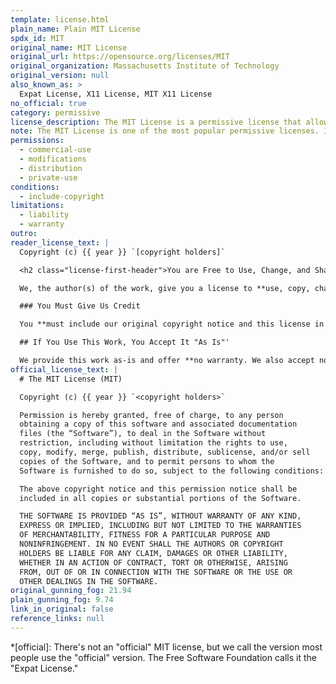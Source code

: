 ```yaml
---
template: license.html
plain_name: Plain MIT License
spdx_id: MIT
original_name: MIT License
original_url: https://opensource.org/licenses/MIT
original_organization: Massachusetts Institute of Technology
original_version: null
also_known_as: >
  Expat License, X11 License, MIT X11 License
no_official: true
category: permissive
license_description: The MIT License is a permissive license that allows you to do whatever you want with the work <strong>as long as you include the original copyright and license notice</strong> in any copy of the software/source.
note: The MIT License is one of the most popular permissive licenses. It is a simple, clear license that allows you to do almost anything with a work as long as you give credit to the original author.
permissions:
  - commercial-use
  - modifications
  - distribution
  - private-use
conditions:
  - include-copyright
limitations:
  - liability
  - warranty
outro:
reader_license_text: |
  Copyright (c) {{ year }} `[copyright holders]`

  <h2 class="license-first-header">You are Free to Use, Change, and Share This Work</h2>

  We, the author(s) of the work, give you a license to **use, copy, change, and share the work and all related materials for free.** You can also sell or license the work under different terms. You agree to these terms by using, copying, or sharing the work. Everyone who gets a copy of this work may use the work under these terms.

  ### You Must Give Us Credit

  You **must include our original copyright notice and this license in all copies or substantial portions of this work.**

  ## If You Use This Work, You Accept It "As Is"'

  We provide this work as-is and offer **no warranty. We also accept no liability** for any damages or claims that result from your use of this work.
official_license_text: |
  # The MIT License (MIT)

  Copyright (c) {{ year }} `<copyright holders>`

  Permission is hereby granted, free of charge, to any person
  obtaining a copy of this software and associated documentation
  files (the “Software”), to deal in the Software without
  restriction, including without limitation the rights to use,
  copy, modify, merge, publish, distribute, sublicense, and/or sell
  copies of the Software, and to permit persons to whom the
  Software is furnished to do so, subject to the following conditions:

  The above copyright notice and this permission notice shall be
  included in all copies or substantial portions of the Software.

  THE SOFTWARE IS PROVIDED “AS IS”, WITHOUT WARRANTY OF ANY KIND,
  EXPRESS OR IMPLIED, INCLUDING BUT NOT LIMITED TO THE WARRANTIES
  OF MERCHANTABILITY, FITNESS FOR A PARTICULAR PURPOSE AND
  NONINFRINGEMENT. IN NO EVENT SHALL THE AUTHORS OR COPYRIGHT
  HOLDERS BE LIABLE FOR ANY CLAIM, DAMAGES OR OTHER LIABILITY,
  WHETHER IN AN ACTION OF CONTRACT, TORT OR OTHERWISE, ARISING
  FROM, OUT OF OR IN CONNECTION WITH THE SOFTWARE OR THE USE OR
  OTHER DEALINGS IN THE SOFTWARE.
original_gunning_fog: 21.94
plain_gunning_fog: 9.74
link_in_original: false
reference_links: null
---
```


*[official]: There's not an "official" MIT license, but we call the version most people use the "official" version. The Free Software Foundation calls it the "Expat License."
